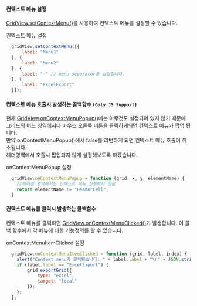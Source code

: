 #### 컨텍스트 메뉴 설정
 [GridView.setContextMenu()](http://help.realgrid.com/api/GridBase/setContextMenu/)를 사용하여 컨텍스트 메뉴를 설정할 수 있습니다.

<a class="btn primary small round lowercase" id="btnSetContextMenu">컨텍스트 메뉴 설정</a>

```js
  gridView.setContextMenu([{
      label: "Menu1"
  }, {
      label: "Menu2"
  }, {
      label: "-" // menu separator를 삽입합니다.
  }, {
      label: "ExcelExport"
  }]);
```

#### 컨텍스트 메뉴 호출시 발생하는 콜백함수 `(Only JS Support)`
현재 [GridView.onContextMenuPopup()](http://help.realgrid.com/api/GridBase/onContextMenuPopup/)에는 아무것도 설정되어 있지 않기 때문에 그리드의 어느 영역에서나 마우스 오른쪽 버튼을 클릭하게되면 컨텍스트 메뉴가 팝업 됩니다.  
만약 onContextMenuPopup()에서 false를 리턴하게 되면 컨텍스트 메뉴 호출이 취소됩니다.  
헤더영역에서 호출시 팝업되지 않게 설정해보도록 하겠습니다.

<a class="btn primary small round lowercase" id="btnOnContextMenuPopup">onContextMenuPopup 설정</a>

```js
  gridView.onContextMenuPopup = function (grid, x, y, elementName) {
    //헤더셀 영역에서는 컨텍스트 메뉴 실행하지 않음
    return elementName != "HeaderCell";
  }
```


#### 컨텍스트 메뉴를 클릭시 발생하는 콜백함수
컨텍스트 메뉴를 클릭하면 [GridView.onContextMenuClicked()](http://help.realgrid.com/api/GridBase/onContextMenuClicked/)가 발생합니다. 이 콜백 함수에서 각 메뉴에 대한 기능정의를 할 수 있습니다.  

<a class="btn primary small round lowercase" id="btnOnContextMenuItemClicked">onContextMenuItemClicked 설정</a>

```js
  gridView.onContextMenuItemClicked = function (grid, label, index) {
    alert("Context menu가 클릭됐습니다: " + label.label + "\n" + JSON.stringify(index));
    if (label.label == "ExcelExport") {
        grid.exportGrid({
            type: "excel",
            target: "local"
        });
    };
  };
```


<script>

  $('#btnSetContextMenu').click(function() {
    gridView.setContextMenu([{
        label: "Menu1"
    }, {
        label: "Menu2"
    }, {
        label: "-" // menu separator를 삽입합니다.
    }, {
        label: "ExcelExport"
    }]);
  });

  $('#btnOnContextMenuPopup').click(function() {
    gridView.onContextMenuPopup = function (grid, x, y, elementName) {
      //헤더셀 영역에서는 컨텍스트 메뉴 실행하지 않음
      return elementName != "HeaderCell";
    }
  });

  $('#btnOnContextMenuItemClicked').click(function() {
    gridView.onContextMenuItemClicked = function (grid, label, index) {
      alert("Context menu가 클릭됐습니다: " + label.label + "\n" + JSON.stringify(index));
      if (label.label == "ExcelExport") {
          grid.exportGrid({
              type: "excel",
              target: "local"
          });
      };
    };
  });

</script>
